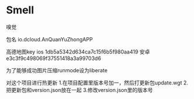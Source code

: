 # Smell
嗅觉

包名 io.dcloud.AnQuanYuZhongAPP

高德地图key
ios		1db5a5342d634ca7c15f6b5f980aa419
安卓		e3c3f9c498069f37551418a3a99703d6

为了能够成功图片压缩runmode设为liberate

对这个项目进行热更新
1.在项目配置里版本号加一，然后打更新包update.wgt
2.把更新包和version.json放在一起
3.修改version.json里的版本号
